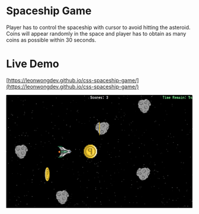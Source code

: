 # Spaceship Game
Player has to control the spaceship with cursor to avoid hitting the asteroid. Coins will appear randomly in the space and player has to obtain as many coins as possible within 30 seconds.
# Live Demo
[https://leonwongdev.github.io/css-spaceship-game/](https://leonwongdev.github.io/css-spaceship-game/)  


![Alt text](spaceship-css.png)
